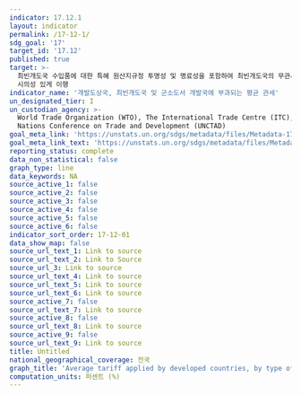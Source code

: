 ```yaml
---
indicator: 17.12.1
layout: indicator
permalink: /17-12-1/
sdg_goal: '17'
target_id: '17.12'
published: true
target: >-
  최빈개도국 수입품에 대한 특혜 원산지규정 투명성 및 명료성을 포함하여 최빈개도국의 무관세 및 수량규제 없는 시장접근에 대한 WTO 결정을
  시의성 있게 이행
indicator_name: '개발도상국, 최빈개도국 및 군소도서 개발국에 부과되는 평균 관세'
un_designated_tier: I
un_custodian_agency: >-
  World Trade Organization (WTO), The International Trade Centre (ITC), United
  Nations Conference on Trade and Development (UNCTAD)
goal_meta_link: 'https://unstats.un.org/sdgs/metadata/files/Metadata-17-12-01.pdf'
goal_meta_link_text: 'https://unstats.un.org/sdgs/metadata/files/Metadata-17-12-01.pdf'
reporting_status: complete
data_non_statistical: false
graph_type: line
data_keywords: NA
source_active_1: false
source_active_2: false
source_active_3: false
source_active_4: false
source_active_5: false
source_active_6: false
indicator_sort_order: 17-12-01
data_show_map: false
source_url_text_1: Link to source
source_url_text_2: Link to Source
source_url_3: Link to source
source_url_text_4: Link to source
source_url_text_5: Link to source
source_url_text_6: Link to source
source_active_7: false
source_url_text_7: Link to source
source_active_8: false
source_url_text_8: Link to source
source_active_9: false
source_url_text_9: Link to source
title: Untitled
national_geographical_coverage: 전국
graph_title: 'Average tariff applied by developed countries, by type of product(%)'
computation_units: 퍼센트 (%)
---
```

